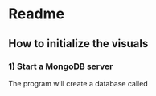 # Readme
## How to initialize the visuals
### 1) Start a MongoDB server
The program will create a database called 
